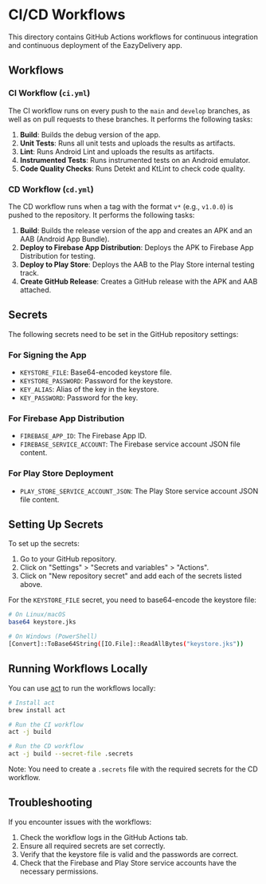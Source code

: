 # CI/CD Workflows

This directory contains GitHub Actions workflows for continuous integration and continuous deployment of the EazyDelivery app.

## Workflows

### CI Workflow (`ci.yml`)

The CI workflow runs on every push to the `main` and `develop` branches, as well as on pull requests to these branches. It performs the following tasks:

1. **Build**: Builds the debug version of the app.
2. **Unit Tests**: Runs all unit tests and uploads the results as artifacts.
3. **Lint**: Runs Android Lint and uploads the results as artifacts.
4. **Instrumented Tests**: Runs instrumented tests on an Android emulator.
5. **Code Quality Checks**: Runs Detekt and KtLint to check code quality.

### CD Workflow (`cd.yml`)

The CD workflow runs when a tag with the format `v*` (e.g., `v1.0.0`) is pushed to the repository. It performs the following tasks:

1. **Build**: Builds the release version of the app and creates an APK and an AAB (Android App Bundle).
2. **Deploy to Firebase App Distribution**: Deploys the APK to Firebase App Distribution for testing.
3. **Deploy to Play Store**: Deploys the AAB to the Play Store internal testing track.
4. **Create GitHub Release**: Creates a GitHub release with the APK and AAB attached.

## Secrets

The following secrets need to be set in the GitHub repository settings:

### For Signing the App

- `KEYSTORE_FILE`: Base64-encoded keystore file.
- `KEYSTORE_PASSWORD`: Password for the keystore.
- `KEY_ALIAS`: Alias of the key in the keystore.
- `KEY_PASSWORD`: Password for the key.

### For Firebase App Distribution

- `FIREBASE_APP_ID`: The Firebase App ID.
- `FIREBASE_SERVICE_ACCOUNT`: The Firebase service account JSON file content.

### For Play Store Deployment

- `PLAY_STORE_SERVICE_ACCOUNT_JSON`: The Play Store service account JSON file content.

## Setting Up Secrets

To set up the secrets:

1. Go to your GitHub repository.
2. Click on "Settings" > "Secrets and variables" > "Actions".
3. Click on "New repository secret" and add each of the secrets listed above.

For the `KEYSTORE_FILE` secret, you need to base64-encode the keystore file:

```bash
# On Linux/macOS
base64 keystore.jks

# On Windows (PowerShell)
[Convert]::ToBase64String([IO.File]::ReadAllBytes("keystore.jks"))
```

## Running Workflows Locally

You can use [act](https://github.com/nektos/act) to run the workflows locally:

```bash
# Install act
brew install act

# Run the CI workflow
act -j build

# Run the CD workflow
act -j build --secret-file .secrets
```

Note: You need to create a `.secrets` file with the required secrets for the CD workflow.

## Troubleshooting

If you encounter issues with the workflows:

1. Check the workflow logs in the GitHub Actions tab.
2. Ensure all required secrets are set correctly.
3. Verify that the keystore file is valid and the passwords are correct.
4. Check that the Firebase and Play Store service accounts have the necessary permissions.

